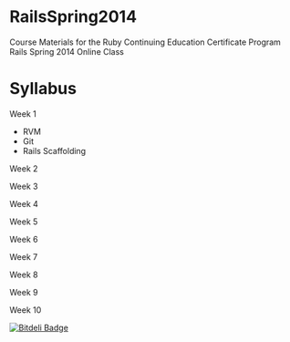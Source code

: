 RailsSpring2014
===============

Course Materials for the Ruby Continuing Education Certificate Program Rails Spring 2014 Online Class

Syllabus
============

Week 1
* RVM
* Git
* Rails Scaffolding

Week 2


Week 3


Week 4


Week 5


Week 6


Week 7


Week 8


Week 9


Week 10




[![Bitdeli Badge](https://d2weczhvl823v0.cloudfront.net/UWE-Ruby/railsspring2014/trend.png)](https://bitdeli.com/free "Bitdeli Badge")

